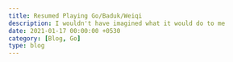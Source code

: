 ```yaml
---
title: Resumed Playing Go/Baduk/Weiqi
description: I wouldn't have imagined what it would do to me
date: 2021-01-17 00:00:00 +0530
category: [Blog, Go]
type: blog
---
```

